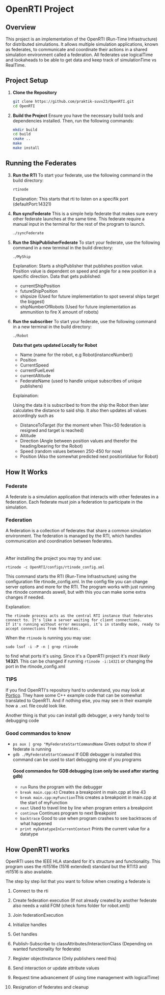 # OpenRTI Project

## Overview

This project is an implementation of the OpenRTI (Run-Time Infrastructure) for distributed simulations. It allows multiple simulation applications, known as federates, to communicate and coordinate their actions in a shared simulation environment called a federation. All federates use logicalTime and lookaheads to be able to get data and keep track of simulationTime vs RealTime.

## Project Setup

1. **Clone the Repository**
    ```bash
    git clone https://github.com/praktik-suvx23/OpenRTI.git
    cd OpenRTI
    ```

2. **Build the Project**
    Ensure you have the necessary build tools and dependencies installed. Then, run the following commands:
    ```bash
    mkdir build
    cd build
    cmake ..
    make
    make install
    ```

## Running the Federates

3. **Run the RTI**
    To start your federate, use the following command in the build directory:
    ```bash
    rtinode
    ```
    Explanation:
    This starts that rti to listen on a specifik port (defaultPort:14321)

4. **Run syncFederate**
    This is a simple help federate that makes sure every other federate launches at the same time. This federate require a manual input in the terminal for the rest of the program to launch.
    ```bash
    ./syncFederate
    ```

5. **Run the ShipPublisherFederate**
    To start your federate, use the following command in a new terminal in the build directory:
    ```bash
    ./MyShip
    ```
    Explanation:
    Starts a shipPublisher that publishes position value. Position value is dependent on speed and angle for a new position in a specific direction.
    Data that gets published:

    * currentShipPosition
    * futureShipPosition
    * shipsize (Used for future implementation to spot several ships target the biggest)
    * shipNumberOfRobots (Used for future implementation as ammunition to fire X amount of robots)

6. **Run the subscriber**
    To start your federate, use the following command in a new terminal in the build directory:
    ```bash
    ./Robot
    ```
    **Data that gets updated Locally for Robot**
    * Name (name for the robot, e.g Robot(instanceNumber))
    * Position
    * CurrentSpeed
    * currentFuelLevel
    * currentAltitude
    * FederateName (used to handle unique subscribes of unique publishers)

    Explaination: 
    
    Using the data it is subscribed to from the ship the Robot then later calculates the distance to said ship. It also then updates all values accordingly such as 
    * DistanceToTarget (for the moment when This<50 federation is resigned and target is reached)
    * Altitude
    * Direction (Angle between position values and therefor the heading/bearing for the Robot)
    * Speed (random values between 250-450 for now)
    * Position (Also the somewhat predicted next positionValue for Robot)

## How It Works

### Federate

A federate is a simulation application that interacts with other federates in a federation. Each federate must join a federation to participate in the simulation.

### Federation

A federation is a collection of federates that share a common simulation environment. The federation is managed by the RTI, which handles communication and coordination between federates.

#

After installing the project you may try and use:
```
rtinode -c OpenRTI/configs/rtinode_config.xml
```
This command starts the RTI (Run-Time Infrastructure) using the configuration file rtinode_config.xml. 
In the config file you can change server options and more for the RTI. The program works with just running the rtinode commands aswell, but with this you can make some extra changes if needed.

Explanation:

    The rtinode process acts as the central RTI instance that federates connect to. It's like a server waiting for client connections.
    If it's running without error messages, it’s in standby mode, ready to accept connections from federates.

When the `rtinode` is running you may use:
```
sudo lsof -i -P -n | grep rtinode
```
to find what ports it's using. Since it's a OpenRTI project it's *most likely* **14321**. This can be changed if running `rtinode -i:14321` or changing the port in the rtinode_config.xml 


### TIPS
If you find OpenRTI's repository hard to understand, you may look at [Portico](https://github.com/openlvc/portico). They have some C++ example code that can be somewhat translated to OpenRTI. And if nothing else, you may see in their example how a ```.xml``` file could look like.

Another thing is that you can install gdb debugger, a very handy tool to debugging code

### Good commandos to know

* `ps aux | grep "MyFederateStartCommandName` Gives output to show if federate is running
* `gdb ./MyFederateStartCommand` If GDB debugger is installed this command can be used to start debugging one of you programs
    #### Good commandos for GDB debugging (can only be used after starting gdb)
    * `run` Runs the program with the debugger
    * `break main.cpp:43` Creates a breakpoint in main.cpp at line 43
    * `break main.cpp:myFunction`This creates a breakpoint in main.cpp at the start of myFunction
    * `next` Used to travel line by line when program enters a breakpoint
    * `continue` Continues program to next Breakpoint
    * `backtrace` Good to use when program crashes to see backtraces of what happened
    * `print myDatatypeInCurrentContext` Prints the current value for a datatype

## How OpenRTI works

OpenRTI uses the IEEE HLA standard for it's structure and functionality. This program uses the rti1516e (1516 extended) standard but the RTI13 and rti1516 is also available.

The step by step list that you want to follow when creating a federate is

1. Connect to the rti

2. Create federation execution (If not already created by another federate also needs a valid FOM (check foms folder for robot.xml))

3. Join federationExecution

4. Initialize handles

5. Get handles

6. Publish-Subscribe to classAttributes/InteractionClass (Depending on wanted functionality for federate)

7. Register objectInstance (Only publishers need this)

8. Send interaction or update attribute values

9. Request time advancement (if using time management with logicalTime)

10. Resignation of federates and cleanup





